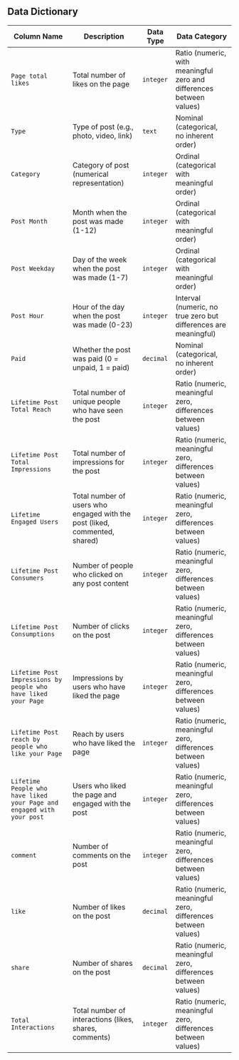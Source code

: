 ## Data Dictionary

| **Column Name**                                                   | **Description**                                                                 | **Data Type** | **Data Category**                                                                 |
|-------------------------------------------------------------------|---------------------------------------------------------------------------------|---------------|----------------------------------------------------------------------------------|
| `Page total likes`                                                 | Total number of likes on the page                                               | `integer`       | Ratio (numeric, with meaningful zero and differences between values)             |
| `Type`                                                             | Type of post (e.g., photo, video, link)                                         | `text`      | Nominal (categorical, no inherent order)                                         |
| `Category`                                                         | Category of post (numerical representation)                                     | `integer`       | Ordinal (categorical with meaningful order)                                      |
| `Post Month`                                                       | Month when the post was made (1-12)                                             | `integer`       | Ordinal (categorical with meaningful order)                                      |
| `Post Weekday`                                                     | Day of the week when the post was made (1-7)                                    | `integer`       | Ordinal (categorical with meaningful order)                                      |
| `Post Hour`                                                        | Hour of the day when the post was made (0-23)                                   | `integer`       | Interval (numeric, no true zero but differences are meaningful)                  |
| `Paid`                                                             | Whether the post was paid (0 = unpaid, 1 = paid)                                | `decimal`     | Nominal (categorical, no inherent order)                                         |
| `Lifetime Post Total Reach`                                        | Total number of unique people who have seen the post                            | `integer`       | Ratio (numeric, meaningful zero, differences between values)                     |
| `Lifetime Post Total Impressions`                                  | Total number of impressions for the post                                        | `integer`       | Ratio (numeric, meaningful zero, differences between values)                     |
| `Lifetime Engaged Users`                                           | Total number of users who engaged with the post (liked, commented, shared)      | `integer`       | Ratio (numeric, meaningful zero, differences between values)                     |
| `Lifetime Post Consumers`                                          | Number of people who clicked on any post content                                | `integer`       | Ratio (numeric, meaningful zero, differences between values)                     |
| `Lifetime Post Consumptions`                                       | Number of clicks on the post                                                    | `integer`       | Ratio (numeric, meaningful zero, differences between values)                     |
| `Lifetime Post Impressions by people who have liked your Page`     | Impressions by users who have liked the page                                    | `integer`       | Ratio (numeric, meaningful zero, differences between values)                     |
| `Lifetime Post reach by people who like your Page`                 | Reach by users who have liked the page                                          | `integer`       | Ratio (numeric, meaningful zero, differences between values)                     |
| `Lifetime People who have liked your Page and engaged with your post` | Users who liked the page and engaged with the post                              | `integer`       | Ratio (numeric, meaningful zero, differences between values)                     |
| `comment`                                                          | Number of comments on the post                                                  | `integer`       | Ratio (numeric, meaningful zero, differences between values)                     |
| `like`                                                             | Number of likes on the post                                                     | `decimal`     | Ratio (numeric, meaningful zero, differences between values)                     |
| `share`                                                            | Number of shares on the post                                                    | `decimal`     | Ratio (numeric, meaningful zero, differences between values)                     |
| `Total Interactions`                                               | Total number of interactions (likes, shares, comments)                          | `integer`       | Ratio (numeric, meaningful zero, differences between values)                     |
